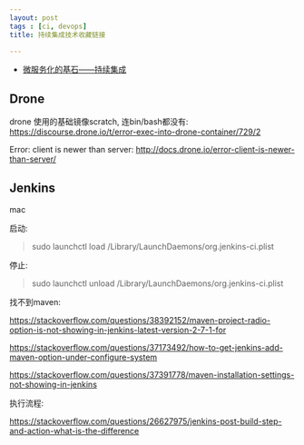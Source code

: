 ```yaml
---
layout: post
tags : [ci, devops]
title: 持续集成技术收藏链接

---
```


* [微服务化的基石——持续集成](https://mp.weixin.qq.com/s/PDrzITSgkDgvnm01APOixQ)



## Drone


drone 使用的基础镜像scratch, 连bin/bash都没有: <https://discourse.drone.io/t/error-exec-into-drone-container/729/2>

Error: client is newer than server: <http://docs.drone.io/error-client-is-newer-than-server/>



## Jenkins

mac

启动:

> sudo launchctl load /Library/LaunchDaemons/org.jenkins-ci.plist

停止:

> sudo launchctl unload /Library/LaunchDaemons/org.jenkins-ci.plist

找不到maven:

<https://stackoverflow.com/questions/38392152/maven-project-radio-option-is-not-showing-in-jenkins-latest-version-2-7-1-for>

<https://stackoverflow.com/questions/37173492/how-to-get-jenkins-add-maven-option-under-configure-system>

<https://stackoverflow.com/questions/37391778/maven-installation-settings-not-showing-in-jenkins>


执行流程:

<https://stackoverflow.com/questions/26627975/jenkins-post-build-step-and-action-what-is-the-difference>
